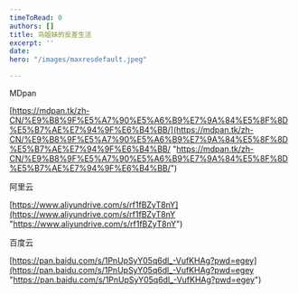 ```yaml
---
timeToRead: 0
authors: []
title: 鸟姐妹的反差生活
excerpt: ''
date: 
hero: "/images/maxresdefault.jpeg"

---
```

MDpan

[https://mdpan.tk/zh-CN/%E9%B8%9F%E5%A7%90%E5%A6%B9%E7%9A%84%E5%8F%8D%E5%B7%AE%E7%94%9F%E6%B4%BB/](https://mdpan.tk/zh-CN/%E9%B8%9F%E5%A7%90%E5%A6%B9%E7%9A%84%E5%8F%8D%E5%B7%AE%E7%94%9F%E6%B4%BB/ "https://mdpan.tk/zh-CN/%E9%B8%9F%E5%A7%90%E5%A6%B9%E7%9A%84%E5%8F%8D%E5%B7%AE%E7%94%9F%E6%B4%BB/")

阿里云

[https://www.aliyundrive.com/s/rf1fBZyT8nY](https://www.aliyundrive.com/s/rf1fBZyT8nY "https://www.aliyundrive.com/s/rf1fBZyT8nY")

百度云

[https://pan.baidu.com/s/1PnUpSyY05q6dl_-VufKHAg?pwd=egey](https://pan.baidu.com/s/1PnUpSyY05q6dl_-VufKHAg?pwd=egey "https://pan.baidu.com/s/1PnUpSyY05q6dl_-VufKHAg?pwd=egey")